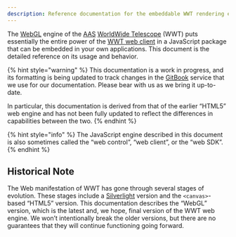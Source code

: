 ```yaml
---
description: Reference documentation for the embeddable WWT rendering engine.
---
```


The [WebGL] engine of the [AAS] [WorldWide Telescope] (WWT) puts essentially the
entire power of the [WWT web client] in a JavaScript package that can be
embedded in your own applications. This document is the detailed reference on
its usage and behavior.

[WebGL]: https://www.khronos.org/webgl/
[AAS]: https://aas.org/
[WorldWide Telescope]: http://www.worldwidetelescope.org/
[WWT web client]: http://www.worldwidetelescope.org/webclient/

{% hint style="warning" %}
This documentation is a work in progress, and its formatting is being updated
to track changes in the [GitBook] service that we use for our documentation.
Please bear with us as we bring it up-to-date.

In particular, this documentation is derived from that of the earlier “HTML5”
web engine and has not been fully updated to reflect the differences in
capabilities between the two.
{% endhint %}

[GitBook]: https://docs.gitbook.com/

{% hint style="info" %}
The JavaScript engine described in this document is also sometimes called the
“web control”, “web client”, or the “web SDK”.
{% endhint %}


## Historical Note

The Web manifestation of WWT has gone through several stages of evolution.
These stages include a [Silverlight] version and the `<canvas>`-based “HTML5”
version. This documentation describes the “WebGL” version, which is the latest
and, we hope, final version of the WWT web engine. We won’t intentionally
break the older versions, but there are no guarantees that they will continue
functioning going forward.

[Silverlight]: https://www.microsoft.com/silverlight/
